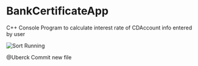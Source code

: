 # BankCertificateApp
C++ Console Program to calculate interest rate of CDAccount info entered by user

![Sort Running](https://ch3302files.storage.live.com/y4mtMM6MS4E0ZArTjKND9bGguicla3meSvU50YY6k-cvpfqLMeFfKbOsIy0XP-1PM_W1yFFoA7TtVMbykXkAUSmFWETtlW9reWBC6OgqD5YlHpIo7v2oXhkLEYXo8fFSU1yhStjGABnmsFwAJWENWQVXEtElv6XXuru1yRRAyFNqVbYsRkcUkE2dNWlqYZe9RgC4WWHe8gncaNO8njMbQLEFA/output.jpg?psid=1&width=843&height=478)

@Uberck
Commit new file
